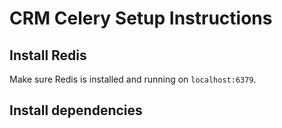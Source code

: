 # CRM Celery Setup Instructions

## Install Redis
Make sure Redis is installed and running on `localhost:6379`.

## Install dependencies
